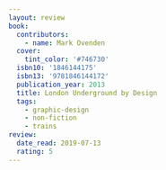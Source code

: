 ```yaml
---
layout: review
book:
  contributors:
    - name: Mark Ovenden
  cover:
    tint_color: '#746730'
  isbn10: '1846144175'
  isbn13: '9781846144172'
  publication_year: 2013
  title: London Underground by Design
  tags:
    - graphic-design
    - non-fiction
    - trains
review:
  date_read: 2019-07-13
  rating: 5
---
```

